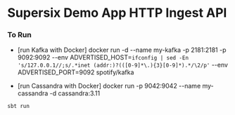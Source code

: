 Supersix Demo App HTTP Ingest API
===

### To Run

* [run Kafka with Docker]
    docker run -d --name my-kafka -p 2181:2181 -p 9092:9092 --env ADVERTISED_HOST=`ifconfig | sed -En 's/127.0.0.1//;s/.*inet (addr:)?(([0-9]*\.){3}[0-9]*).*/\2/p'` --env ADVERTISED_PORT=9092 spotify/kafka

* [run Cassandra with Docker]
    docker run -p 9042:9042 --name my-cassandra -d cassandra:3.11

`sbt run`


